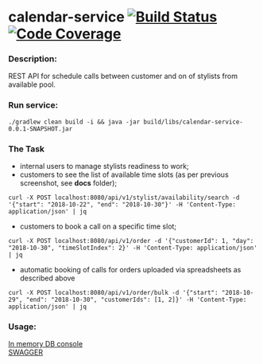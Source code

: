 calendar-service [![Build Status](https://travis-ci.org/VladimirYushkevich/calendar-service.svg?branch=master)](https://travis-ci.org/VladimirYushkevich/calendar-service) [![Code Coverage](https://img.shields.io/codecov/c/github/VladimirYushkevich/calendar-service/master.svg)](https://codecov.io/github/VladimirYushkevich/calendar-service?branch=master)
=
### Description:

REST API for schedule calls between customer and on of stylists from available pool.

### Run service:
```
./gradlew clean build -i && java -jar build/libs/calendar-service-0.0.1-SNAPSHOT.jar
```
### The Task
* internal users to manage stylists readiness to work;
* customers to see the list of available time slots (as per previous screenshot, see **docs** folder);
```
curl -X POST localhost:8080/api/v1/stylist/availability/search -d '{"start": "2018-10-22", "end": "2018-10-30"}' -H 'Content-Type: application/json' | jq
```
* customers to book a call on a specific time slot;
```
curl -X POST localhost:8080/api/v1/order -d '{"customerId": 1, "day": "2018-10-30", "timeSlotIndex": 2}' -H 'Content-Type: application/json' | jq
```
* automatic booking of calls for orders uploaded via spreadsheets as described above
```
curl -X POST localhost:8080/api/v1/order/bulk -d '{"start": "2018-10-29", "end": "2018-10-30", "customerIds": [1, 2]}' -H 'Content-Type: application/json' | jq
```

### Usage:

[In memory DB console](http://localhost:8080/h2-console)  
[SWAGGER](http://localhost:8080/swagger-ui.html)